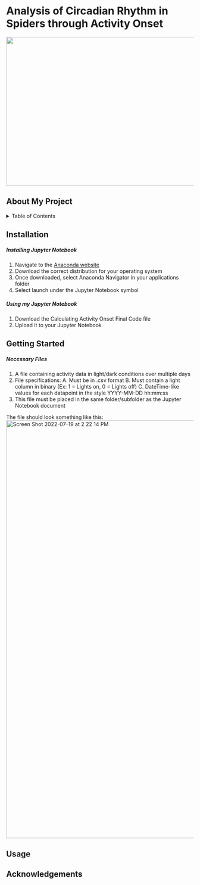 # Analysis of Circadian Rhythm in Spiders through Activity Onset
<p align="center">
  <img src="https://user-images.githubusercontent.com/106093318/179773433-b6740bc9-706b-4f93-8075-0b6da6695b31.png" width="800" height="400" />
</p>

## About My Project

<!-- TABLE OF CONTENTS -->
<details>
  <summary>Table of Contents</summary>
  <ol>
    <li><a href="#Installation">Installation</a></li>
    <li><a href="#Getting-Started">Getting Started</a></li>
    <li><a href="#Usage">Usage</a></li>
    <li><a href="#Acknowledgements">Acknowledgements</a></li>
</details>

## Installation <a name="Installation"></a>
##### Installing Jupyter Notebook
  1. Navigate to the [Anaconda website](https://www.anaconda.com/products/distribution)
  2. Download the correct distribution for your operating system
  3. Once downloaded, select Anaconda Navigator in your applications folder
  4. Select launch under the Jupyter Notebook symbol
  
##### Using my Jupyter Notebook
  1. Download the Calculating Activity Onset Final Code file
  2. Upload it to your Jupyter Notebook
 
## Getting Started <a name="Getting_Started"></a>
##### Necessary Files
  1. A file containing activity data in light/dark conditions over multiple days
  2. File specifications:
    A. Must be in .csv format
    B. Must contain a light column in binary (Ex: 1 = Lights on, 0 = Lights off)
    C. DateTime-like values for each datapoint in the style YYYY-MM-DD hh:mm:ss
  3. This file must be placed in the same folder/subfolder as the Jupyter Notebook document
  
  The file should look something like this:
<img width="1122" alt="Screen Shot 2022-07-19 at 2 22 14 PM" src="https://user-images.githubusercontent.com/106093318/179821764-3ffdfc18-f075-4c28-99bd-7f905280f6cb.png">

## Usage <a name="Usage"></a>

## Acknowledgements <a name="Acknowledgements"></a>
